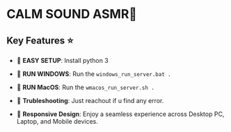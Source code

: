 # CALM SOUND ASMR👋

## Key Features ⭐

- 🚀 **EASY SETUP**: Install python 3

- 🤝 **RUN WINDOWS**: Run the ```windows_run_server.bat .```
- 🤝 **RUN MacOS**: Run the ```wmacos_run_server.sh .```

- 🧩 **Trubleshooting**: Just reachout if u find any error.

- 📱 **Responsive Design**: Enjoy a seamless experience across Desktop PC, Laptop, and Mobile devices.
